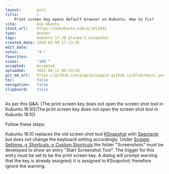 ```yaml
---
layout:       post
title:        >
    Print screen key opens default browser on Kubuntu. How to fix?
site:         Ask Ubuntu
stack_url:    https://askubuntu.com/q/1011841
type:         Answer
tags:         kubuntu 17.10 plasma-5 ksnapshot
created_date: 2018-03-04 17:13:35
edit_date:    
votes:        "4 "
favorites:    
views:        "180 "
accepted:     Accepted
uploaded:     2022-04-11 04:33:50
git_md_url:   https://github.com/pippim/pippim.github.io/blob/main/_posts/2018/2018-03-04-Print-screen-key-opens-default-browser-on-Kubuntu.-How-to-fix_.md
toc:          false
navigation:   false
clipboard:    false
---
```


As per this Q&A: [The print screen key does not open the screen shot tool in Kubuntu 16.10](The print screen key does not open the screen shot tool in Kubuntu 16.10)

Follow these steps:

Kubuntu 16.10 replaces the old screen shot tool [KSnapshot][1] with [Spectacle][2] but does not change the keyboard setting accordingly. Under [System Settings -> Shortcuts -> Custom Shortcuts][3] the folder "Screenshots" must be developed to show an entry "Start Screenshot Tool". The trigger for this entry must be set to be the print screen key. A dialog will prompt warning that the key is already assigned; it is assigned to KSnapshot; therefore ignore the warning.


  [1]: https://www.kde.org/applications/graphics/ksnapshot/
  [2]: https://www.kde.org/applications/graphics/spectacle/
  [3]: https://userbase.kde.org/System_Settings/Shortcuts_and_Gestures#Custom_Shortcuts
